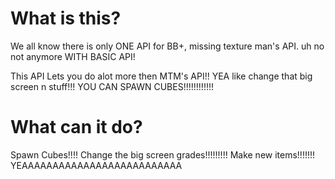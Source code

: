 # What is this?
We all know there is only ONE API for BB+, missing texture man's API. uh no not anymore WITH BASIC API!


This API Lets you do alot more then MTM's API!! YEA like change that big screen n stuff!!! YOU CAN SPAWN CUBES!!!!!!!!!!!!


# What can it do?

Spawn Cubes!!!! Change the big screen grades!!!!!!!!! Make new items!!!!!!! YEAAAAAAAAAAAAAAAAAAAAAAAAAA
